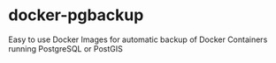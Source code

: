 # docker-pgbackup
Easy to use Docker Images for automatic backup of Docker Containers running PostgreSQL or PostGIS
